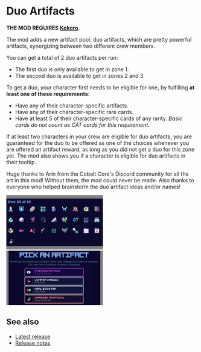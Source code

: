 # Duo Artifacts

**THE MOD REQUIRES [Kokoro](https://github.com/Shockah/Cobalt-Core-Mods/Kokoro).**

The mod adds a new artifact pool: duo artifacts, which are pretty powerful artifacts, synergizing between two different crew members.

You can get a total of 2 duo artifacts per run:
* The first duo is only available to get in zone 1.
* The second duo is available to get in zones 2 and 3.

To get a duo, your character first needs to be eligible for one, by fulfilling **at least one of these requirements**:
* Have any of their character-specific artifacts.
* Have any of their character-specific rare cards.
* Have at least 5 of their character-specific cards of any rarity. *Basic cards do not count as CAT cards for this requirement.*

If at least two characters in your crew are eligible for duo artifacts, you are guaranteed for the duo to be offered as one of the choices whenever you are offered an artifact reward, as long as you did not get a duo for this zone yet.
The mod also shows you if a character is eligible for duo artifacts in their tooltip.

Huge thanks to Arin from the Cobalt Core's Discord community for all the art in this mod! Without them, the mod could never be made.
Also thanks to everyone who helped brainstorm the duo artifact ideas and/or names!

[![Codex screenshot](images/codex-thumb.png)](images/codex.png)
[![Reward screenshot](images/reward-thumb.png)](images/reward.png)

## See also
* [Latest release](https://github.com/Shockah/Cobalt-Core-Mods/releases/tag/release%2Fduo-artifacts-1.0.0)
* [Release notes](release-notes.md)